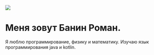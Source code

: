 ![](https://sun1-55.userapi.com/impg/6PGLCQ8HPQk90Rgcly2EikzQv-EXCRD7TK1VPQ/ijmmk_XD9EI.jpg?size=2560x1707&quality=96&sign=899b3f5652934fadc20867ce09a29f31&type=album)
# Меня зовут Банин Роман.
Я люблю программирование, физику и математику.
Изучаю язык программирования java и kotlin.